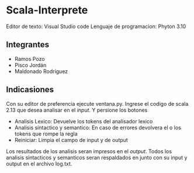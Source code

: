 # Scala-Interprete

Editor de texto: Visual Studio code
Lenguaje de programacion: Phyton 3.10

## Integrantes

- Ramos Pozo
- Pisco Jordán
- Maldonado Rodríguez

## Indicasiones
Con su editor de preferencia ejecute ventana.py. Ingrese el codigo de scala 2.13 que desea analisar  en el *input*. Y persione los botones
- Analisis Lexico: Devuelve los tokens del analisador lexico
- Analisis sintactico y semantico: En caso de errores devolvera el o los tokens que rompe la regla
- Reiniciar: Limpia el campo de input y de output

Los resultados de los analisis seran impresos en el *output*. Todos los analisis sintacticos y semanticos seran respaldados en junto con su input y output en el archivo log.txt.